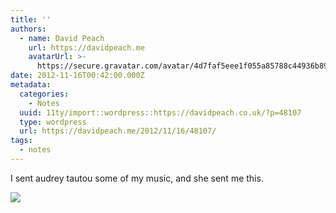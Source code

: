 ```yaml
---
title: ''
authors:
  - name: David Peach
    url: https://davidpeach.me
    avatarUrl: >-
      https://secure.gravatar.com/avatar/4d7faf5eee1f055a85788c44936b8995eaab6dfb004e7854ec747ccb272e91ee?s=96&d=mm&r=g
date: 2012-11-16T00:42:00.000Z
metadata:
  categories:
    - Notes
  uuid: 11ty/import::wordpress::https://davidpeach.co.uk/?p=48107
  type: wordpress
  url: https://davidpeach.me/2012/11/16/48107/
tags:
  - notes
---
```

I sent audrey tautou some of my music, and she sent me this.

![](/assets/A1gGaMLCMAAdbXu-29Xd97rnpBAJ.jpg)